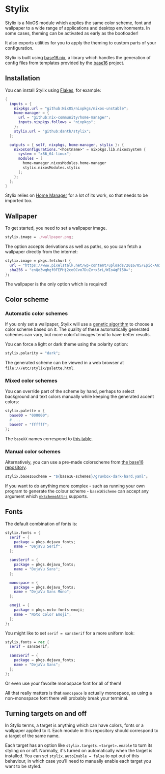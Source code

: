 # Stylix

Stylix is a NixOS module which applies the same color scheme, font and
wallpaper to a wide range of applications and desktop environments.
In some cases, theming can be activated as early as the bootloader!

It also exports utilities for you to apply the theming to custom parts of your
configuration.

Stylix is built using [base16.nix](https://github.com/SenchoPens/base16.nix#readme),
a library which handles the generation of config files from templates provided by
the [base16](https://github.com/chriskempson/base16#readme) project.

## Installation

You can install Stylix using [Flakes](https://nixos.wiki/wiki/Flakes),
for example:

```nix
{
  inputs = {
    nixpkgs.url = "github:NixOS/nixpkgs/nixos-unstable";
    home-manager = {
      url = "github:nix-community/home-manager";
      inputs.nixpkgs.follows = "nixpkgs";
    };
    stylix.url = "github:danth/stylix";
  };

  outputs = { self, nixpkgs, home-manager, stylix }: {
    nixosConfigurations."<hostname>" = nixpkgs.lib.nixosSystem {
      system = "x86_64-linux";
      modules = [
        home-manager.nixosModules.home-manager
        stylix.nixosModules.stylix
      ];
    };
  };
}
```

Stylix relies on [Home Manager](https://github.com/nix-community/home-manager)
for a lot of its work, so that needs to be imported too.

## Wallpaper

To get started, you need to set a wallpaper image.

```nix
stylix.image = ./wallpaper.png;
```

The option accepts derivations as well as paths, so you can fetch a wallpaper
directly from the internet:

```nix
stylix.image = pkgs.fetchurl {
  url = "https://www.pixelstalk.net/wp-content/uploads/2016/05/Epic-Anime-Awesome-Wallpapers.jpg";
  sha256 = "enQo3wqhgf0FEPHj2coOCvo7DuZv+x5rL/WIo4qPI50=";
};
```

The wallpaper is the only option which is required!

## Color scheme

### Automatic color schemes

If you only set a wallpaper, Stylix will use a
[genetic algorithm](https://en.wikipedia.org/wiki/Genetic_algorithm)
to choose a color scheme based on it. The quality of these automatically
generated schemes can vary, but more colorful images tend to have better
results.

You can force a light or dark theme using the polarity option:

```nix
stylix.polarity = "dark";
```

The generated scheme can be viewed in a web browser at
`file:///etc/stylix/palette.html`.

### Mixed color schemes

You can override part of the scheme by hand, perhaps to select background
and text colors manually while keeping the generated accent colors:

```nix
stylix.palette = {
  base00 = "000000";
  # ...
  base07 = "ffffff";
};
```

The `baseXX` names correspond to
[this table](https://github.com/chriskempson/base16/blob/main/styling.md#styling-guidelines).

### Manual color schemes

Alternatively, you can use a pre-made colorscheme from
[the base16 repository](https://github.com/base16-project/base16-schemes).

```nix
stylix.base16Scheme = "${base16-schemes}/gruvbox-dark-hard.yaml";
```

If you want to do anything more complex - such as running your own program to
generate the colour scheme - `base16Scheme` can accept any argument which
[`mkSchemeAttrs`](https://github.com/SenchoPens/base16.nix/blob/main/DOCUMENTATION.md#mkschemeattrs)
supports.

## Fonts

The default combination of fonts is:

```nix
stylix.fonts = {
  serif = {
    package = pkgs.dejavu_fonts;
    name = "DejaVu Serif";
  };

  sansSerif = {
    package = pkgs.dejavu_fonts;
    name = "DejaVu Sans";
  };

  monospace = {
    package = pkgs.dejavu_fonts;
    name = "DejaVu Sans Mono";
  };

  emoji = {
    package = pkgs.noto-fonts-emoji;
    name = "Noto Color Emoji";
  };
};
```

You might like to set `serif = sansSerif` for a more uniform look:

```nix
stylix.fonts = rec {
  serif = sansSerif;

  sansSerif = {
    package = pkgs.dejavu_fonts;
    name = "DejaVu Sans";
  };
};
```

Or even use your favorite monospace font for all of them!

All that really matters is that `monospace` is actually monospace, as using a
non-monospace font there will probably break your terminal.

## Turning targets on and off

In Stylix terms, a target is anything which can have colors, fonts or a
wallpaper applied to it. Each module in this repository should correspond to a
target of the same name.

Each target has an option like `stylix.targets.«target».enable` to turn its
styling on or off. Normally, it's turned on automatically when the target is
installed. You can set `stylix.autoEnable = false` to opt out of this
behaviour, in which case you'll need to manually enable each target you want to
be styled.
